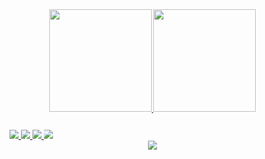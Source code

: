 <div align="center">
  <a href="https://github.com/codememory1">
  <img height="180em" src="https://github-readme-stats.vercel.app/api?username=codememory1&show_icons=true&theme=codeSTACKr&include_all_commits=true&count_private=true"/>
  <img height="180em" src="https://github-readme-stats.vercel.app/api/top-langs/?username=codememory1&layout=compact&langs_count=7&theme=codeSTACKr"/>
</div>
  
##
  
<div>
    <a href="https://t.me/danilcm" target="_blank">
      <img src="https://img.shields.io/badge/-TELEGRAM-blue?style=for-the-badge&logo=telegram&logoColor=white" target="_blank">
    </a>
    <a href="mailto:kostynd1@gmail.com" target="_blank">
      <img src="https://img.shields.io/badge/-GMAIL-red?style=for-the-badge&logo=gmail&logoColor=white" target="_blank">
    </a>
    <a href="https://github.com/codememory1" target="_blank">
      <img src="https://img.shields.io/badge/-GITHUB-inactive?style=for-the-badge&logo=github" target="_blank">
    </a>
    <a href="https://packagist.org/profile/" target="_blank">
      <img src="https://img.shields.io/badge/-PACKAGIST-orange?style=for-the-badge&logo=packagist&logoColor=white" target="_blank">
    </a>
<div>

<div align="center">
  <img src="https://github.com/codememory1/rafaballerini/blob/output/github-contribution-grid-snake.svg">
</div>
